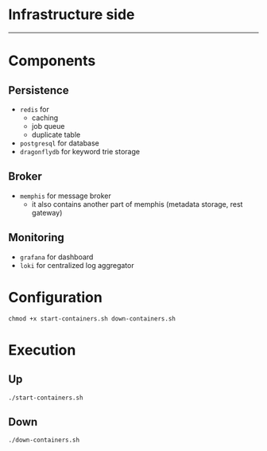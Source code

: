 # Infrastructure side

---

# Components

## Persistence

- `redis` for
  - caching
  - job queue
  - duplicate table
- `postgresql` for database
- `dragonflydb` for keyword trie storage

## Broker

- `memphis` for message broker
  - it also contains another part of memphis (metadata storage, rest gateway)

## Monitoring
- `grafana` for dashboard
- `loki` for centralized log aggregator

# Configuration

```shell
chmod +x start-containers.sh down-containers.sh
```

# Execution

## Up

```shell
./start-containers.sh
```

## Down

```shell
./down-containers.sh
```
